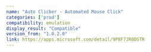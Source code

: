 ```yaml
---
name: "Auto Clicker - Automated Mouse Click"
categories: ['prod']
compatibility: emulation
display_result: "Compatible"
version_from: "1.0.2.0"
link: https://apps.microsoft.com/detail/9P8F7JR0DSTR
---
```


